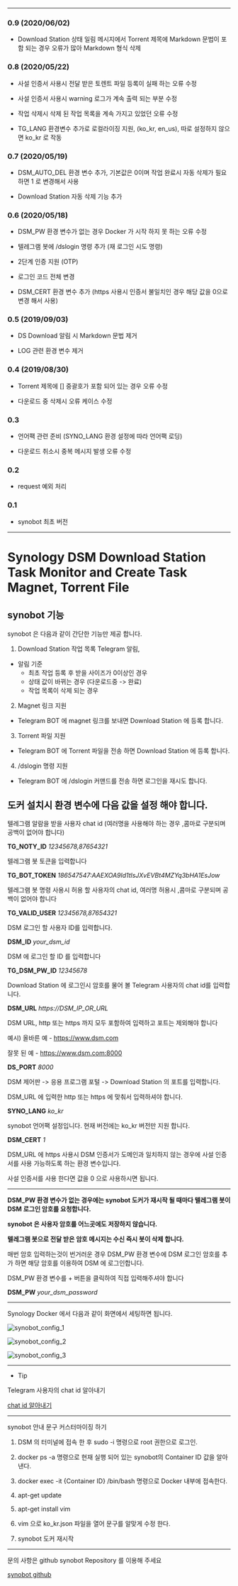 ***
### 0.9 (2020/06/02)
 - Download Station 상태 일림 메시지에서 Torrent 제목에 Markdown 문법이 포함 되는 경우 오류가 많아 Markdown 형식 삭제

### 0.8 (2020/05/22)
 - 사설 인증서 사용시 전달 받은 토렌트 파일 등록이 실패 하는 오류 수정

 - 사설 인증서 사용시 warning 로그가 계속 출력 되는 부분 수정
 
 - 작업 삭제시 삭제 된 작업 목록을 계속 가지고 있었던 오류 수정

 - TG_LANG 환경변수 추가로 로컬라이징 지원, (ko_kr, en_us), 따로 설정하지 않으면 ko_kr 로 작동

### 0.7 (2020/05/19)
 - DSM_AUTO_DEL 환경 변수 추가, 기본값은 0이며 작업 완료시 자동 삭제가 필요하면 1 로 변경해서 사용

 - Download Station 자동 삭제 기능 추가

### 0.6 (2020/05/18)
 - DSM_PW 환경 변수가 없는 경우 Docker 가 시작 하지 못 하는 오류 수정

 - 텔레그램 봇에 /dslogin 명령 추가 (재 로그인 시도 명령)

 - 2단계 인증 지원 (OTP)

 - 로그인 코드 전체 변경

 - DSM_CERT 환경 변수 추가 (https 사용시 인증서 불일치인 경우 해당 값을 0으로 변경 해서 사용)

### 0.5 (2019/09/03)
 - DS Download 알림 시 Markdown 문법 제거

 - LOG 관련 환경 변수 제거

### 0.4 (2019/08/30)
 - Torrent 제목에 [] 중괄호가 포함 되어 있는 경우 오류 수정

 - 다운로드 중 삭제시 오류 케이스 수정

### 0.3
 - 언어팩 관련 준비 (SYNO_LANG 환경 설정에 따라 언어팩 로딩)

 - 다운로드 취소시 중복 메시지 발생 오류 수정

### 0.2
 - request 예외 처리

### 0.1

 - synobot 최초 버전

***

# Synology DSM Download Station Task Monitor and Create Task Magnet, Torrent File

## **synobot 기능**

synobot 은 다음과 같이 간단한 기능만 제공 합니다.

1. Download Station 작업 목록 Telegram 알림,
  - 알림 기준
    - 최초 작업 등록 후 받을 사이즈가 0이상인 경우
    - 상태 값이 바뀌는 경우 (다운로드중 -> 완료)
    - 작업 목록이 삭제 되는 경우

2. Magnet 링크 지원
  - Telegram BOT 에 magnet 링크를 보내면 Download Station 에 등록 합니다.

3. Torrent 파일 지원
  - Telegram BOT 에 Torrent 파일을 전송 하면 Download Station 에 등록 합니다.

4. /dslogin 명령 지원
  - Telegram BOT 에 /dslogin 커맨드를 전송 하면 로그인을 재시도 합니다.
                        

## **도커 설치시 환경 변수에 다음 값을 설정 해야 합니다.**

텔레그램 알람을 받을 사용자 chat id (여러명을 사용해야 하는 경우 ,콤마로 구분되며 공백이 없어야 합니다)

**TG_NOTY_ID** *12345678,87654321*

텔레그램 봇 토큰을 입력합니다

**TG_BOT_TOKEN** *186547547:AAEXOA9ld1tlsJXvEVBt4MZYq3bHA1EsJow*

텔레그램 봇 명령 사용시 허용 할 사용자의 chat id, 여러명 허용시 ,콤마로 구분되며 공백이 없어야 합니다

**TG_VALID_USER** *12345678,87654321*

DSM 로그인 할 사용자 ID를 입력합니다.

**DSM_ID** *your_dsm_id*

DSM 에 로그인 할 ID 를 입력합니다

**TG_DSM_PW_ID** *12345678*

Download Station 에 로그인시 암호를 물어 볼 Telegram 사용자의 chat id를 입력합니다.

**DSM_URL** *https://DSM_IP_OR_URL*

DSM URL, http 또는 https 까지 모두 포함하여 입력하고 포트는 제외해야 합니다

예시) 올바른 예 - https://www.dsm.com

잘못 된 예 - https://www.dsm.com:8000

**DS_PORT** *8000*

DSM 제어판 -> 응용 프로그램 포털 -> Download Station 의 포트를 입력합니다.

DSM_URL 에 입력한 http 또는 https 에 맞춰서 입력하셔야 합니다.

**SYNO_LANG** *ko_kr*

synobot 언어팩 설정입니다. 현재 버전에는 ko_kr 버전만 지원 합니다.

**DSM_CERT** *1*

DSM_URL 에 https 사용시 DSM 인증서가 도메인과 일치하지 않는 경우에 사설 인증서를 사용 가능하도록 하는 환경 변수입니다.

사설 인증서를 사용 한다면 값을 0 으로 사용하시면 됩니다.

***

**DSM_PW 환경 변수가 없는 경우에는 synobot 도커가 재시작 될 때마다 텔레그램 봇이 DSM 로그인 암호를 요청합니다.**

**synobot 은 사용자 암호를 어느곳에도 저장하지 않습니다.**

**텔레그램 봇으로 전달 받은 암호 메시지는 수신 즉시 봇이 삭제 합니다.**

매번 암호 입력하는것이 번거러운 경우 DSM_PW 환경 변수에 DSM 로그인 암호를 추가 하면 해당 암호를 이용하여 DSM 에 로그인합니다.

DSM_PW 환경 변수를 + 버튼을 클릭하여 직접 입력해주셔야 합니다

**DSM_PW** *your_dsm_password*

***


Synology Docker 에서 다음과 같이 화면에서 세팅하면 됩니다.

![synobot_config_1](https://raw.githubusercontent.com/acidpop/synobot_public/master/img/synobot_config1.png)

![synobot_config_2](https://raw.githubusercontent.com/acidpop/synobot_public/master/img/synobot_config2.png)

![synobot_config_3](https://raw.githubusercontent.com/acidpop/synobot_public/master/img/synobot_config3.png)

***

- Tip

Telegram 사용자의 chat id 알아내기

<a href="https://blog.acidpop.kr/216?category=679730" target="_blank">chat id 알아내기</a>

***

synobot 안내 문구 커스터마이징 하기

1. DSM 의 터미널에 접속 한 후 sudo -i 명령으로 root 권한으로 로그인.

2. docker ps -a 명령으로 현재 실행 되어 있는 synobot의 Container ID 값을 알아낸다.

3. docker exec -it {Container ID} /bin/bash  명령으로 Docker 내부에 접속한다.

4. apt-get update

5. apt-get install vim

6. vim 으로 ko_kr.json 파일을 열어 문구를 알맞게 수정 한다.

7. synobot 도커 재시작

***

문의 사항은 github synobot Repository 를 이용해 주세요

<a href="https://github.com/acidpop/synobot_public" target="_blank">synobot github</a>

